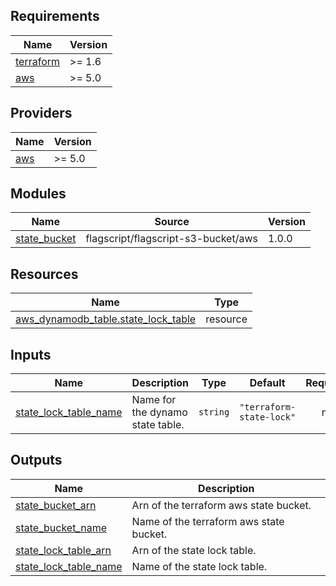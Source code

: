 <!-- BEGIN_TF_DOCS -->
## Requirements

| Name | Version |
|------|---------|
| <a name="requirement_terraform"></a> [terraform](#requirement\_terraform) | >= 1.6 |
| <a name="requirement_aws"></a> [aws](#requirement\_aws) | >= 5.0 |

## Providers

| Name | Version |
|------|---------|
| <a name="provider_aws"></a> [aws](#provider\_aws) | >= 5.0 |

## Modules

| Name | Source | Version |
|------|--------|---------|
| <a name="module_state_bucket"></a> [state\_bucket](#module\_state\_bucket) | flagscript/flagscript-s3-bucket/aws | 1.0.0 |

## Resources

| Name | Type |
|------|------|
| [aws_dynamodb_table.state_lock_table](https://registry.terraform.io/providers/hashicorp/aws/latest/docs/resources/dynamodb_table) | resource |

## Inputs

| Name | Description | Type | Default | Required |
|------|-------------|------|---------|:--------:|
| <a name="input_state_lock_table_name"></a> [state\_lock\_table\_name](#input\_state\_lock\_table\_name) | Name for the dynamo state table. | `string` | `"terraform-state-lock"` | no |

## Outputs

| Name | Description |
|------|-------------|
| <a name="output_state_bucket_arn"></a> [state\_bucket\_arn](#output\_state\_bucket\_arn) | Arn of the terraform aws state bucket. |
| <a name="output_state_bucket_name"></a> [state\_bucket\_name](#output\_state\_bucket\_name) | Name of the terraform aws state bucket. |
| <a name="output_state_lock_table_arn"></a> [state\_lock\_table\_arn](#output\_state\_lock\_table\_arn) | Arn of the state lock table. |
| <a name="output_state_lock_table_name"></a> [state\_lock\_table\_name](#output\_state\_lock\_table\_name) | Name of the state lock table. |
<!-- END_TF_DOCS -->